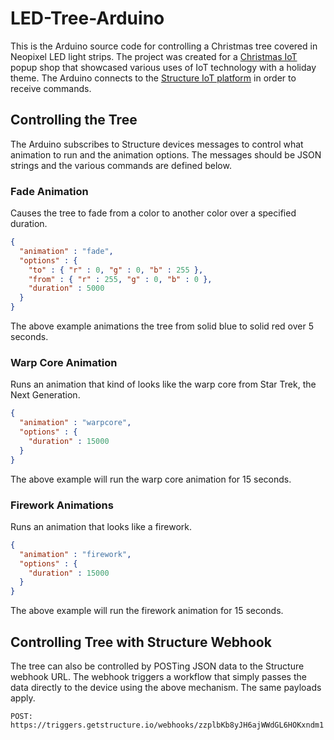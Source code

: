 # LED-Tree-Arduino
This is the Arduino source code for controlling a Christmas tree covered in Neopixel LED light strips. The project was created for a [Christmas IoT](http://christmasiot.com) popup shop that showcased various uses of IoT technology with a holiday theme. The Arduino connects to the [Structure IoT platform](http://getstructure.io) in order to receive commands.

## Controlling the Tree
The Arduino subscribes to Structure devices messages to control what animation to run and the animation options. The messages should be JSON strings and the various commands are defined below.

### Fade Animation
Causes the tree to fade from a color to another color over a specified duration.

```json
{
  "animation" : "fade",
  "options" : {
    "to" : { "r" : 0, "g" : 0, "b" : 255 },
    "from" : { "r" : 255, "g" : 0, "b" : 0 },
    "duration" : 5000
  }
}
```

The above example animations the tree from solid blue to solid red over 5 seconds.

### Warp Core Animation
Runs an animation that kind of looks like the warp core from Star Trek, the Next Generation.

```json
{
  "animation" : "warpcore",
  "options" : {
    "duration" : 15000
  }
}
```

The above example will run the warp core animation for 15 seconds.

### Firework Animations
Runs an animation that looks like a firework.

```json
{
  "animation" : "firework",
  "options" : {
    "duration" : 15000
  }
}
```

The above example will run the firework animation for 15 seconds.

## Controlling Tree with Structure Webhook
The tree can also be controlled by POSTing JSON data to the Structure webhook URL. The webhook triggers a workflow that simply passes the data directly to the device using the above mechanism. The same payloads apply.

```
POST: https://triggers.getstructure.io/webhooks/zzplbKb8yJH6ajWWdGL6HOKxndm1
```


